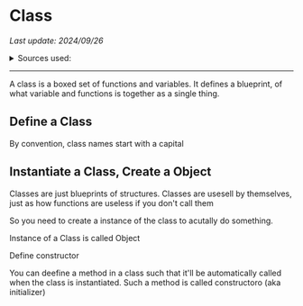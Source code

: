 # Class 

*Last update: 2024/09/26*

<details><summary>Sources used:</summary>[Xah Lee](http://www.xahlee.info/python/classes.html)</details>

<hr>

A class is a boxed set of functions and variables. It defines a blueprint, of what variable and functions is together as a single thing.

## Define a Class

<object data=".txt/define_a_class.txt" width="512px" height="160px"></object>

By convention, class names start with a capital

## Instantiate a Class, Create a Object

Classes are just blueprints of structures. Classes are usesell by themselves, just as how functions are useless if you don't call them

So you need to create a instance of the class to acutally do something.

Instance of a Class is called Object

<object data=".txt/instantiate_a_class_create_a_object.txt" width="672px" height="340px"></object>

Define constructor

You can deefine a method in a class such that it'll be automatically called when the class is instantiated. Such a method is called constructoro (aka initializer)
